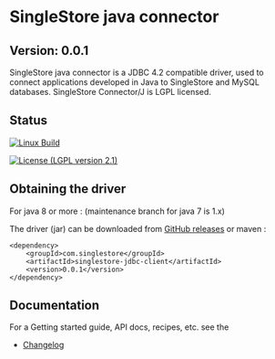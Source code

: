 [comment]: <> (<p align="center">)
[comment]: <> (  <a href="http://mariadb.com/">)
[comment]: <> (    <img src="https://mariadb.com/kb/static/images/logo-2018-black.png">)
[comment]: <> (  </a>)
[comment]: <> (</p>)

# SingleStore java connector

## Version: 0.0.1

SingleStore java connector is a JDBC 4.2 compatible driver, used to connect applications developed in Java to SingleStore and MySQL databases. SingleStore Connector/J is LGPL licensed.

## Status
[![Linux Build](https://circleci.com/gh/memsql/S2-JDBC-Connector/tree/master.svg?branch=master)](https://circleci.com/gh/memsql/S2-JDBC-Connector)

[comment]: <> ([![Maven Central]&#40;https://maven-badges.herokuapp.com/maven-central/com.singlestore.jdbc/mariadb-java-client/badge.svg&#41;]&#40;https://maven-badges.herokuapp.com/maven-central/com.singlestore.jdbc/mariadb-java-client&#41;)

[![License (LGPL version 2.1)](https://img.shields.io/badge/license-GNU%20LGPL%20version%202.1-green.svg?style=flat-square)](http://opensource.org/licenses/LGPL-2.1)

[comment]: <> ([![Codacy Badge]&#40;https://api.codacy.com/project/badge/Grade/be7f4c89d63e496d824e8f365478e8c8&#41;]&#40;https://www.codacy.com/app/diego-dupin/mariadb-connector-j?utm_source=github.com&amp;utm_medium=referral&amp;utm_content=MariaDB/mariadb-connector-j&amp;utm_campaign=Badge_Grade&#41;)
[comment]: <> ([![codecov][codecov-image]][codecov-url])

## Obtaining the driver

For java 8 or more :
(maintenance branch for java 7 is 1.x)

The driver (jar) can be downloaded from [GitHub releases](https://mariadb.com/downloads/#connectors)
or maven : 
```script
<dependency>
	<groupId>com.singlestore</groupId>
	<artifactId>singlestore-jdbc-client</artifactId>
	<version>0.0.1</version>
</dependency>
```

## Documentation

For a Getting started guide, API docs, recipes,  etc. see the 

[comment]: <> (TODO Add documentation links)
[comment]: <> (* [About MariaDB connector/J]&#40;https://mariadb.com/kb/en/about-mariadb-connector-j/&#41;)
[comment]: <> (* [Install driver]&#40;https://mariadb.com/kb/en/installing-mariadb-connectorj/&#41;)
* [Changelog](/CHANGELOG.md)

[comment]: <> (* [Failover and high-availability]&#40;https://mariadb.com/kb/en/failover-and-high-availability-with-mariadb-connector-j/&#41;)


[codecov-image]:https://codecov.io/gh/mariadb-corporation/mariadb-connector-j/branch/master/graph/badge.svg
[codecov-url]:https://codecov.io/gh/mariadb-corporation/mariadb-connector-j
